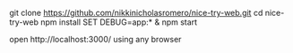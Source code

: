 git clone https://github.com/nikkinicholasromero/nice-try-web.git
cd nice-try-web
npm install
SET DEBUG=app:* & npm start

open http://localhost:3000/ using any browser

